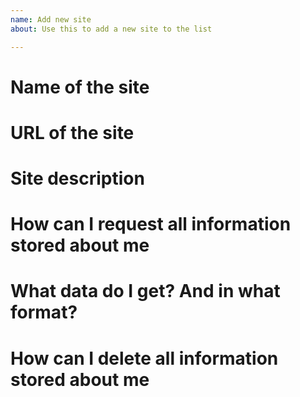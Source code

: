 ```yaml
---
name: Add new site
about: Use this to add a new site to the list

---
```


# Name of the site

# URL of the site

# Site description

# How can I request all information stored about me

# What data do I get? And in what format?

# How can I delete all information stored about me
